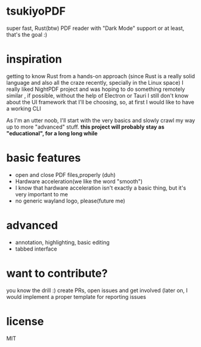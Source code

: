 # tsukiyoPDF
super fast, Rust(btw) PDF reader with "Dark Mode" support or at least, that's the goal :)

# inspiration 
getting to know Rust from a hands-on approach (since Rust is a really solid language and also all the craze recently, specially in the Linux space)
I really liked NightPDF project and was hoping to do something remotely similar , if possible, without the help of Electron or Tauri
I still don't know about the UI framework that I'll be choosing, so, at first I would like to have a working CLI

As I'm an utter noob, I'll start with the very basics and slowly crawl my way up to more "advanced" stuff.
**this project will probably stay as "educational", for a long long while**
# basic features
* open and close PDF files,properly (duh)
* Hardware acceleration(we like the word "smooth")
* I know that hardware acceleration isn't exactly a basic thing, but it's very important to me
* no generic wayland logo, please(future me)

# advanced
* annotation, highlighting, basic editing 
* tabbed interface

# want to contribute?
you know the drill :)
create PRs, open issues and get involved 
(later on, I would implement a proper template for reporting issues

# license
MIT



